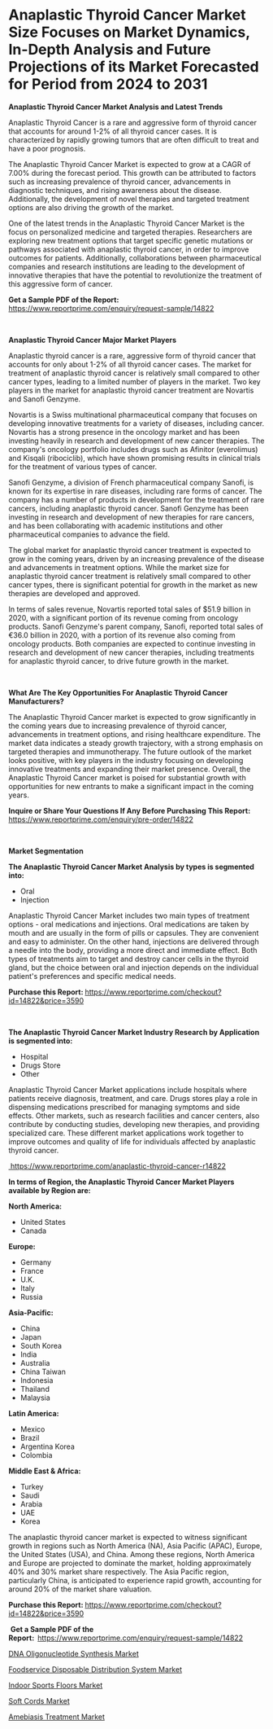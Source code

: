 <p><h1>Anaplastic Thyroid Cancer Market Size Focuses on Market Dynamics, In-Depth Analysis and Future Projections of its Market Forecasted for Period from 2024 to 2031</h1></p><p><strong>Anaplastic Thyroid Cancer Market Analysis and Latest Trends</strong></p>
<p><p>Anaplastic Thyroid Cancer is a rare and aggressive form of thyroid cancer that accounts for around 1-2% of all thyroid cancer cases. It is characterized by rapidly growing tumors that are often difficult to treat and have a poor prognosis.</p><p>The Anaplastic Thyroid Cancer Market is expected to grow at a CAGR of 7.00% during the forecast period. This growth can be attributed to factors such as increasing prevalence of thyroid cancer, advancements in diagnostic techniques, and rising awareness about the disease. Additionally, the development of novel therapies and targeted treatment options are also driving the growth of the market.</p><p>One of the latest trends in the Anaplastic Thyroid Cancer Market is the focus on personalized medicine and targeted therapies. Researchers are exploring new treatment options that target specific genetic mutations or pathways associated with anaplastic thyroid cancer, in order to improve outcomes for patients. Additionally, collaborations between pharmaceutical companies and research institutions are leading to the development of innovative therapies that have the potential to revolutionize the treatment of this aggressive form of cancer.</p></p>
<p><strong>Get a Sample PDF of the Report:&nbsp;</strong> <a href="https://www.reportprime.com/enquiry/request-sample/14822">https://www.reportprime.com/enquiry/request-sample/14822</a></p>
<p>&nbsp;</p>
<p><strong>Anaplastic Thyroid Cancer Major Market Players</strong></p>
<p><p>Anaplastic thyroid cancer is a rare, aggressive form of thyroid cancer that accounts for only about 1-2% of all thyroid cancer cases. The market for treatment of anaplastic thyroid cancer is relatively small compared to other cancer types, leading to a limited number of players in the market. Two key players in the market for anaplastic thyroid cancer treatment are Novartis and Sanofi Genzyme.</p><p>Novartis is a Swiss multinational pharmaceutical company that focuses on developing innovative treatments for a variety of diseases, including cancer. Novartis has a strong presence in the oncology market and has been investing heavily in research and development of new cancer therapies. The company's oncology portfolio includes drugs such as Afinitor (everolimus) and Kisqali (ribociclib), which have shown promising results in clinical trials for the treatment of various types of cancer.</p><p>Sanofi Genzyme, a division of French pharmaceutical company Sanofi, is known for its expertise in rare diseases, including rare forms of cancer. The company has a number of products in development for the treatment of rare cancers, including anaplastic thyroid cancer. Sanofi Genzyme has been investing in research and development of new therapies for rare cancers, and has been collaborating with academic institutions and other pharmaceutical companies to advance the field.</p><p>The global market for anaplastic thyroid cancer treatment is expected to grow in the coming years, driven by an increasing prevalence of the disease and advancements in treatment options. While the market size for anaplastic thyroid cancer treatment is relatively small compared to other cancer types, there is significant potential for growth in the market as new therapies are developed and approved.</p><p>In terms of sales revenue, Novartis reported total sales of $51.9 billion in 2020, with a significant portion of its revenue coming from oncology products. Sanofi Genzyme's parent company, Sanofi, reported total sales of €36.0 billion in 2020, with a portion of its revenue also coming from oncology products. Both companies are expected to continue investing in research and development of new cancer therapies, including treatments for anaplastic thyroid cancer, to drive future growth in the market.</p></p>
<p>&nbsp;</p>
<p><strong>What Are The Key Opportunities For Anaplastic Thyroid Cancer Manufacturers?</strong></p>
<p><p>The Anaplastic Thyroid Cancer market is expected to grow significantly in the coming years due to increasing prevalence of thyroid cancer, advancements in treatment options, and rising healthcare expenditure. The market data indicates a steady growth trajectory, with a strong emphasis on targeted therapies and immunotherapy. The future outlook of the market looks positive, with key players in the industry focusing on developing innovative treatments and expanding their market presence. Overall, the Anaplastic Thyroid Cancer market is poised for substantial growth with opportunities for new entrants to make a significant impact in the coming years.</p></p>
<p><strong>Inquire or Share Your Questions If Any Before Purchasing This Report:</strong> <a href="https://www.reportprime.com/enquiry/pre-order/14822">https://www.reportprime.com/enquiry/pre-order/14822</a></p>
<p>&nbsp;</p>
<p><strong>Market Segmentation</strong></p>
<p><strong>The Anaplastic Thyroid Cancer Market Analysis by types is segmented into:</strong></p>
<p><ul><li>Oral</li><li>Injection</li></ul></p>
<p><p>Anaplastic Thyroid Cancer Market includes two main types of treatment options - oral medications and injections. Oral medications are taken by mouth and are usually in the form of pills or capsules. They are convenient and easy to administer. On the other hand, injections are delivered through a needle into the body, providing a more direct and immediate effect. Both types of treatments aim to target and destroy cancer cells in the thyroid gland, but the choice between oral and injection depends on the individual patient's preferences and specific medical needs.</p></p>
<p><strong>Purchase this Report:&nbsp;</strong><a href="https://www.reportprime.com/checkout?id=14822&price=3590">https://www.reportprime.com/checkout?id=14822&price=3590</a></p>
<p>&nbsp;</p>
<p><strong>The Anaplastic Thyroid Cancer Market Industry Research by Application is segmented into:</strong></p>
<p><ul><li>Hospital</li><li>Drugs Store</li><li>Other</li></ul></p>
<p><p>Anaplastic Thyroid Cancer Market applications include hospitals where patients receive diagnosis, treatment, and care. Drugs stores play a role in dispensing medications prescribed for managing symptoms and side effects. Other markets, such as research facilities and cancer centers, also contribute by conducting studies, developing new therapies, and providing specialized care. These different market applications work together to improve outcomes and quality of life for individuals affected by anaplastic thyroid cancer.</p></p>
<p><a href="https://www.reportprime.com/anaplastic-thyroid-cancer-r14822">&nbsp;https://www.reportprime.com/anaplastic-thyroid-cancer-r14822</a></p>
<p><strong>In terms of Region, the Anaplastic Thyroid Cancer Market Players available by Region are:</strong></p>
<p>
    <p> <strong> North America: </strong>
        <ul>
            <li>United States</li>
            <li>Canada</li>
        </ul>
        </p> 
    <p> <strong> Europe: </strong>
        <ul>
            <li>Germany</li>
            <li>France</li>
            <li>U.K.</li>
            <li>Italy</li>
            <li>Russia</li>
        </ul>
        </p> 
    <p> <strong> Asia-Pacific: </strong>
        <ul>
            <li>China</li>
            <li>Japan</li>
            <li>South Korea</li>
            <li>India</li>
            <li>Australia</li>
            <li>China Taiwan</li>
            <li>Indonesia</li>
            <li>Thailand</li>
            <li>Malaysia</li>
        </ul>
        </p> 
    <p> <strong> Latin America: </strong>
        <ul>
            <li>Mexico</li>
            <li>Brazil</li>
            <li>Argentina Korea</li>
            <li>Colombia</li>
        </ul>
        </p> 
    <p> <strong> Middle East & Africa: </strong>
        <ul>
            <li>Turkey</li>
            <li>Saudi</li>
            <li>Arabia</li>
            <li>UAE</li>
            <li>Korea</li>
        </ul>
    </p>
    </p>
<p><p>The anaplastic thyroid cancer market is expected to witness significant growth in regions such as North America (NA), Asia Pacific (APAC), Europe, the United States (USA), and China. Among these regions, North America and Europe are projected to dominate the market, holding approximately 40% and 30% market share respectively. The Asia Pacific region, particularly China, is anticipated to experience rapid growth, accounting for around 20% of the market share valuation.</p></p>
<p><strong>Purchase this Report: </strong><a href="https://www.reportprime.com/checkout?id=14822&price=3590">https://www.reportprime.com/checkout?id=14822&price=3590</a></p>
<p>&nbsp;<strong>Get a Sample PDF of the Report:&nbsp;&nbsp;</strong><a href="https://www.reportprime.com/enquiry/request-sample/14822">https://www.reportprime.com/enquiry/request-sample/14822</a></p>
<p><strong></strong></p>
<p><p><a href="https://github.com/angelajermaine/Market-Research-Report-List-4/blob/main/dna-oligonucleotide-synthesis-market.md">DNA Oligonucleotide Synthesis Market</a></p><p><a href="https://issuu.com/reportprime-2/docs/foodservice-disposable-distribution-system-market-">Foodservice Disposable Distribution System Market</a></p><p><a href="https://www.linkedin.com/pulse/indoor-sports-floors-market-segmentation-geographical-regions-7za2f">Indoor Sports Floors Market</a></p><p><a href="https://www.linkedin.com/pulse/emerging-trends-soft-cords-market-global-outlook-future-wrdhe">Soft Cords Market</a></p><p><a href="https://github.com/brendafegmorris532/Market-Research-Report-List-1/blob/main/amebiasis-treatment-market.md">Amebiasis Treatment Market</a></p></p>
